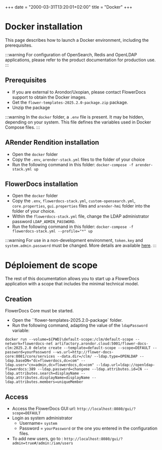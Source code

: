 +++
date = "2000-03-31T13:20:01+02:00"
title = "Docker"
+++

# Docker installation

This page describes how to launch a Docker environment, including the prerequisites.

:::warning
For configuration of OpenSearch, Redis and OpenLDAP applications, please refer to the product documentation for production use.
:::
 
## Prerequisites

* If you are external to Arondor/Uxopian, please contact FlowerDocs support to obtain the Docker images.
* Get the `flower-templates-2025.2.0-package.zip` package.
* Unzip the package

:::warning
In the `docker` folder, a `.env` file is present. It may be hidden, depending on your system. This file defines the variables used in Docker Compose files.
:::

## ARender Rendition installation

* Open the `docker` folder
* Copy the `.env`, `arender-stack.yml` files to the folder of your choice
* Run the following command in this folder: `docker-compose -f arender-stack.yml up`

## FlowerDocs installation

* Open the `docker` folder
* Copy the `.env`, `flowerdocs-stack.yml`, `custom-opensearch.yml`, `core.properties`, `gui.properties` files and `arender-hmi` folder into the folder of your choice.
* Within the `flowerdocs-stack.yml` file, change the LDAP administrator password `LDAP_ADMIN_PASSWORD`.
* Run the following command in this folder: `docker-compose -f flowerdocs-stack.yml --profile="*" up`

:::warning
For use in a non-development environment, `token.key` and `system.admin.password` must be changed. More details are available [here](broken-link.md).
:::

# Déploiement de scope 

The rest of this documentation allows you to start up a FlowerDocs application with a scope that includes the minimal technical model.


## Creation

FlowerDocs Core must be started.

* Open the ``flower-templates-2025.2.0-package` folder.
* Run the following command, adapting the value of the `ldapPassword` variable:

`docker run --volume=${PWD}\default-scope:/clm/default-scope --network=flowerdocs-net artifactory.arondor.cloud:5001/flower-docs-clm:2025.2.0 delete create --template=default-scope --scope=DEFAULT --password=yourPassword --ws.url=http://flower-docs-core:8081/core/services --data.dir=/clm/ --ldap.type=OPENLDAP --ldap.baseDN="dc=flowerdocs,dc=com" --ldap.user="cn=admin,dc=flowerdocs,dc=com" --ldap.url=ldap://openldap-flowerdocs:389 --ldap.password=changeme --ldap.attributes.id=CN --ldap.attributes.search=displayName --ldap.attributes.displayName=displayName --ldap.attributes.members=uniqueMember`

## Access 

* Access the FlowerDocs GUI url: `http://localhost:8080/gui/?scope=DEFAULT`
* Login as system administrator
    - Username= `system`
    - Password = `yourPassword` or the one you entered in the configuration files.
* To add new users, go to : `http://localhost:8080/gui/?admin=true#/admin:/iam/users`